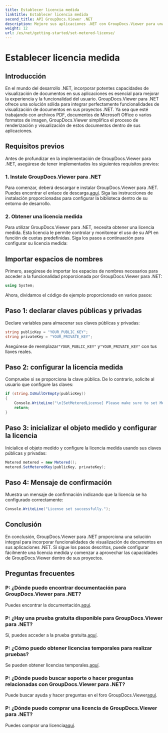 ```yaml
---
title: Establecer licencia medida
linktitle: Establecer licencia medida
second_title: API GroupDocs.Viewer .NET
description: Mejore sus aplicaciones .NET con GroupDocs.Viewer para una visualización perfecta de documentos. Integre fácilmente funcionalidades de representación de documentos en sus proyectos.
weight: 12
url: /es/net/getting-started/set-metered-license/
---
```


# Establecer licencia medida

## Introducción
En el mundo del desarrollo .NET, incorporar potentes capacidades de visualización de documentos en sus aplicaciones es esencial para mejorar la experiencia y la funcionalidad del usuario. GroupDocs.Viewer para .NET ofrece una solución sólida para integrar perfectamente funcionalidades de visualización de documentos en sus proyectos .NET. Ya sea que esté trabajando con archivos PDF, documentos de Microsoft Office o varios formatos de imagen, GroupDocs.Viewer simplifica el proceso de renderización y visualización de estos documentos dentro de sus aplicaciones.
## Requisitos previos
Antes de profundizar en la implementación de GroupDocs.Viewer para .NET, asegúrese de tener implementados los siguientes requisitos previos:
### 1. Instale GroupDocs.Viewer para .NET
 Para comenzar, deberá descargar e instalar GroupDocs.Viewer para .NET. Puedes encontrar el enlace de descarga.[aquí](https://releases.groupdocs.com/viewer/net/). Siga las instrucciones de instalación proporcionadas para configurar la biblioteca dentro de su entorno de desarrollo.
### 2. Obtener una licencia medida
Para utilizar GroupDocs.Viewer para .NET, necesita obtener una licencia medida. Esta licencia le permite controlar y monitorear el uso de su API en función de cuotas predefinidas. Siga los pasos a continuación para configurar su licencia medida:

## Importar espacios de nombres
Primero, asegúrese de importar los espacios de nombres necesarios para acceder a la funcionalidad proporcionada por GroupDocs.Viewer para .NET:
```csharp
using System;
```

Ahora, dividamos el código de ejemplo proporcionado en varios pasos:
## Paso 1: declarar claves públicas y privadas
Declare variables para almacenar sus claves públicas y privadas:
```csharp
string publicKey = "YOUR_PUBLIC_KEY";
string privateKey = "YOUR_PRIVATE_KEY";
```
 Asegúrese de reemplazar`"YOUR_PUBLIC_KEY"` y`"YOUR_PRIVATE_KEY"` con tus llaves reales.
## Paso 2: configurar la licencia medida
Compruebe si se proporciona la clave pública. De lo contrario, solicite al usuario que configure las claves:
```csharp
if (string.IsNullOrEmpty(publicKey))
{
    Console.WriteLine("\n[SetMeteredLicense] Please make sure to set Metered keys. Learn more at https://compra.groupdocs.com/faqs/licensing/metered.");
    return;
}
```
## Paso 3: inicializar el objeto medido y configurar la licencia
Inicialice el objeto medido y configure la licencia medida usando sus claves públicas y privadas:
```csharp
Metered metered = new Metered();
metered.SetMeteredKey(publicKey, privateKey);
```
## Paso 4: Mensaje de confirmación
Muestra un mensaje de confirmación indicando que la licencia se ha configurado correctamente:
```csharp
Console.WriteLine("License set successfully.");
```

## Conclusión
En conclusión, GroupDocs.Viewer para .NET proporciona una solución integral para incorporar funcionalidades de visualización de documentos en sus aplicaciones .NET. Si sigue los pasos descritos, puede configurar fácilmente una licencia medida y comenzar a aprovechar las capacidades de GroupDocs.Viewer dentro de sus proyectos.
## Preguntas frecuentes
### P: ¿Dónde puedo encontrar documentación para GroupDocs.Viewer para .NET?
 Puedes encontrar la documentación.[aquí](https://tutorials.groupdocs.com/viewer/net/).
### P: ¿Hay una prueba gratuita disponible para GroupDocs.Viewer para .NET?
 Sí, puedes acceder a la prueba gratuita.[aquí](https://releases.groupdocs.com/).
### P: ¿Cómo puedo obtener licencias temporales para realizar pruebas?
 Se pueden obtener licencias temporales.[aquí](https://purchase.groupdocs.com/temporary-license/).
### P: ¿Dónde puedo buscar soporte o hacer preguntas relacionadas con GroupDocs.Viewer para .NET?
 Puede buscar ayuda y hacer preguntas en el foro GroupDocs.Viewer[aquí](https://forum.groupdocs.com/c/viewer/9).
### P: ¿Dónde puedo comprar una licencia de GroupDocs.Viewer para .NET?
 Puedes comprar una licencia[aquí](https://purchase.groupdocs.com/buy).
